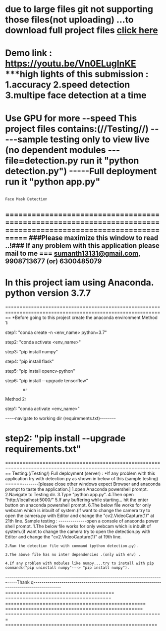 <h1>due to large files git not supporting those files(not uploading) ...to download full project files  <a href="https://www.jiocloud.com/s?t=cdBSvmUnBzVyzHOc&s=a3" target=_blank >click here</a><h1>





Demo link :  https://youtu.be/Vn0ELuglnKE
***high lights of this submission :
	1.accuracy
	2.speed detection
	3.multipe face detection at a time
==================================================
Use GPU for more --speed
This project files contains:(//Testing//)
-----sample testing only to view  live (no dependent modules ---file=detection.py run it "python detection.py")
-----Full deployment run it "python app.py"
==============================================================================================================
                                                                                                               Face Mask Detection
==============================================================================================================
###Please maximize this window to read ..!###  If any problem with this application please mail to me === sumanth13131@gmail.com, 9908713677 (or) 6300485079 
-----------------------------------------------------------------------------------------------------------------------------------------------------------------------------------------
In this project iam using Anaconda.
	python version 3.7.7
==============================================================================================================
==============================================================================================================
*Before going to this project create the anaconda environment
Method 1:

step1:         "conda create -n <env_name> python=3.7"

step2:	"conda activate <env_name>"

step3:	"pip install numpy"

step4:	"pip install flask"

step5:	"pip install opencv-python"

step6:	"pip install --upgrade tensorflow"

			or
Method 2:

step1:	"conda activate <env_name>"

-----navigate to working dir (requirements.txt)--------

step2:	"pip install --upgrade requirements.txt"
==============================================================================================================
==============================================================================================================
Testing:(/Testing/)
Full deployment (server) :
*If any problem with this application try with detection.py as shown in below of this (sample testing)
======--------[please close other windows expect Browser and anaconda prompt to taste the application.]
	1.open Anaconda powershell prompt.
	2.Navigate to Testing dir.
	3.Type  "python app.py".
	4.Then open "http://localhost:5000/" 
	5.If any buffering while starting... hit the enter button on anaconda powershell prompt.
	6.The below file works for only webcam which is inbuilt of  system.(if want to change the camera try to open the camera.py with 	    	   Editor and change the "cv2.VideoCapture(1)"  at 21th line.
Sample testing :
--------------open a console of anaconda power shell prompt.
	1.The below file works for only webcam which is inbuilt of  system.(if want to change the camera try to open the detection.py with 	   Editor and change the "cv2.VideoCapture(1)" at 19th line. 

	2.Run the detection file with command (python detection.py).

	3.The above file has no inter dependencies .(only with env) .

	4.If any problem with mobules like numpy....try to install with pip commands("pip uninstall numpy"---> "pip install numpy").

------------------------------------------------------------------------------------Thank q--------------------------------------------------------------------------------------------
======================================                                                                                    =====================================
=================================================                               ================================================
=======================================================    =====================================================







